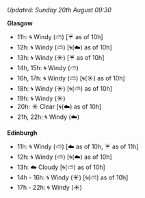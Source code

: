 *Updated: Sunday 20th August 09:30*

**Glasgow**

* 11h: :cyclone: Windy (:partly_sunny:) [:umbrella: as of 10h]
* 12h: :cyclone: Windy (:partly_sunny:) [:cyclone:(:cloud:) as of 10h]
* 13h: :cyclone: Windy (:sunny:) [:umbrella: as of 10h]
* 14h, 15h: :cyclone: Windy (:partly_sunny:)
* 16h, 17h: :cyclone: Windy (:partly_sunny:) [:cyclone:(:sunny:) as of 10h]
* 18h: :cyclone: Windy (:sunny:) [:cyclone:(:partly_sunny:) as of 10h]
* 19h: :cyclone: Windy (:sunny:)
* 20h: :sunny: Clear [:cyclone:(:cloud:) as of 10h]
* 21h, 22h: :cyclone: Windy (:cloud:)

**Edinburgh**

* 11h: :cyclone: Windy (:partly_sunny:) [:cloud: as of 10h, :umbrella: as of 11h]
* 12h: :cyclone: Windy (:partly_sunny:) [:cyclone:(:cloud:) as of 10h]
* 13h: :cloud: Cloudy [:cyclone:(:partly_sunny:) as of 10h]
* 14h - 16h: :cyclone: Windy (:sunny:) [:cyclone:(:partly_sunny:) as of 10h]
* 17h - 22h: :cyclone: Windy (:sunny:)
